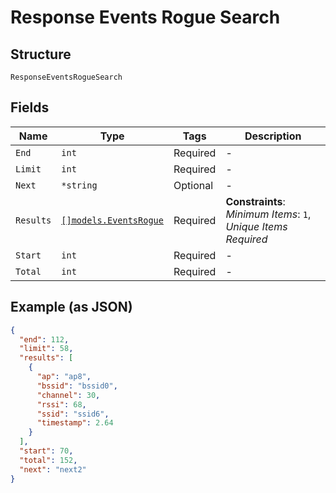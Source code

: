 
# Response Events Rogue Search

## Structure

`ResponseEventsRogueSearch`

## Fields

| Name | Type | Tags | Description |
|  --- | --- | --- | --- |
| `End` | `int` | Required | - |
| `Limit` | `int` | Required | - |
| `Next` | `*string` | Optional | - |
| `Results` | [`[]models.EventsRogue`](../../doc/models/events-rogue.md) | Required | **Constraints**: *Minimum Items*: `1`, *Unique Items Required* |
| `Start` | `int` | Required | - |
| `Total` | `int` | Required | - |

## Example (as JSON)

```json
{
  "end": 112,
  "limit": 58,
  "results": [
    {
      "ap": "ap8",
      "bssid": "bssid0",
      "channel": 30,
      "rssi": 68,
      "ssid": "ssid6",
      "timestamp": 2.64
    }
  ],
  "start": 70,
  "total": 152,
  "next": "next2"
}
```

